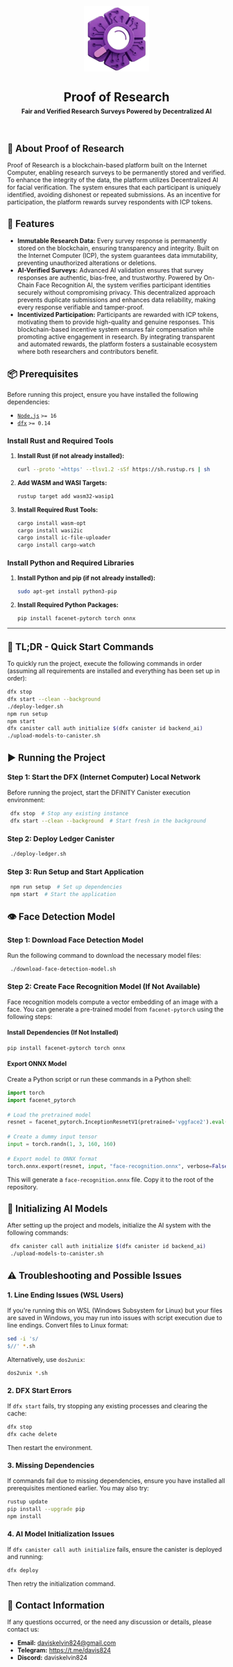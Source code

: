 <p align="center">
   <a href="https://github.com/gavindloka/PoR" target="_blank" rel="noopener noreferer">
      <img width="150" src="./src/assets/logo-no-background.png" alt="Proof of Research Logo">
   </a>
</p>
<h1 style="border-bottom: none; margin-bottom: 0" align="center">Proof of Research</h1>
<h4 style="margin-top: 0.4rem; " align="center">Fair and Verified Research Surveys Powered by Decentralized AI</h4>

<br>

## 📖 About Proof of Research

Proof of Research is a blockchain-based platform built on the Internet Computer, enabling research surveys to be permanently stored and verified. To enhance the integrity of the data, the platform utilizes Decentralized AI for facial verification. The system ensures that each participant is uniquely identified, avoiding dishonest or repeated submissions. As an incentive for participation, the platform rewards survey respondents with ICP tokens.

## 📌 Features

- **Immutable Research Data:** Every survey response is permanently stored on the blockchain, ensuring transparency and integrity. Built on the Internet Computer (ICP), the system guarantees data immutability, preventing unauthorized alterations or deletions.
- **AI-Verified Surveys:** Advanced AI validation ensures that survey responses are authentic, bias-free, and trustworthy. Powered by On-Chain Face Recognition AI, the system verifies participant identities securely without compromising privacy. This decentralized approach prevents duplicate submissions and enhances data reliability, making every response verifiable and tamper-proof.
- **Incentivized Participation:** Participants are rewarded with ICP tokens, motivating them to provide high-quality and genuine responses. This blockchain-based incentive system ensures fair compensation while promoting active engagement in research. By integrating transparent and automated rewards, the platform fosters a sustainable ecosystem where both researchers and contributors benefit.
<!--

# 🛠️ Project Setup Guide

This document provides detailed instructions on setting up, running, and troubleshooting the project. -->

## 📦 Prerequisites

Before running this project, ensure you have installed the following dependencies:

- [`Node.js`](https://nodejs.org/en/) `>= 16`
- [`dfx`](https://internetcomputer.org/docs/current/developer-docs/build/install-upgrade-remove) `>= 0.14`

### Install Rust and Required Tools

1. **Install Rust (if not already installed):**
   ```sh
   curl --proto '=https' --tlsv1.2 -sSf https://sh.rustup.rs | sh
   ```
2. **Add WASM and WASI Targets:**
   ```sh
   rustup target add wasm32-wasip1
   ```
3. **Install Required Rust Tools:**
   ```sh
   cargo install wasm-opt
   cargo install wasi2ic
   cargo install ic-file-uploader
   cargo install cargo-watch
   ```

### Install Python and Required Libraries

1. **Install Python and pip (if not already installed):**
   ```sh
   sudo apt-get install python3-pip
   ```
2. **Install Required Python Packages:**
   ```sh
   pip install facenet-pytorch torch onnx
   ```

---

## 🚀 TL;DR - Quick Start Commands

To quickly run the project, execute the following commands in order (assuming all requirements are installed and everything has been set up in order):

```sh
dfx stop
dfx start --clean --background
./deploy-ledger.sh
npm run setup
npm start
dfx canister call auth initialize $(dfx canister id backend_ai)
./upload-models-to-canister.sh
```

## ▶️ Running the Project

### Step 1: Start the DFX (Internet Computer) Local Network

Before running the project, start the DFINITY Canister execution environment:

```sh
 dfx stop  # Stop any existing instance
 dfx start --clean --background  # Start fresh in the background
```

### Step 2: Deploy Ledger Canister

```sh
 ./deploy-ledger.sh
```

### Step 3: Run Setup and Start Application

```sh
 npm run setup  # Set up dependencies
 npm start  # Start the application
```

## 👁️ Face Detection Model

### Step 1: Download Face Detection Model

Run the following command to download the necessary model files:

```sh
 ./download-face-detection-model.sh
```

### Step 2: Create Face Recognition Model (If Not Available)

Face recognition models compute a vector embedding of an image with a face. You can generate a pre-trained model from `facenet-pytorch` using the following steps:

#### Install Dependencies (If Not Installed)

```sh
pip install facenet-pytorch torch onnx
```

#### Export ONNX Model

Create a Python script or run these commands in a Python shell:

```python
import torch
import facenet_pytorch

# Load the pretrained model
resnet = facenet_pytorch.InceptionResnetV1(pretrained='vggface2').eval()

# Create a dummy input tensor
input = torch.randn(1, 3, 160, 160)

# Export model to ONNX format
torch.onnx.export(resnet, input, "face-recognition.onnx", verbose=False, opset_version=11)
```

This will generate a `face-recognition.onnx` file. Copy it to the root of the repository.

## 🤖 Initializing AI Models

After setting up the project and models, initialize the AI system with the following commands:

```sh
 dfx canister call auth initialize $(dfx canister id backend_ai)
 ./upload-models-to-canister.sh
```

## ⚠️ Troubleshooting and Possible Issues

### 1. Line Ending Issues (WSL Users)

If you're running this on WSL (Windows Subsystem for Linux) but your files are saved in Windows, you may run into issues with script execution due to line endings. Convert files to Linux format:

```sh
sed -i 's/
$//' *.sh
```

Alternatively, use `dos2unix`:

```sh
dos2unix *.sh
```

### 2. DFX Start Errors

If `dfx start` fails, try stopping any existing processes and clearing the cache:

```sh
dfx stop
dfx cache delete
```

Then restart the environment.

### 3. Missing Dependencies

If commands fail due to missing dependencies, ensure you have installed all prerequisites mentioned earlier. You may also try:

```sh
rustup update
pip install --upgrade pip
npm install
```

### 4. AI Model Initialization Issues

If `dfx canister call auth initialize` fails, ensure the canister is deployed and running:

```sh
dfx deploy
```

Then retry the initialization command.

## 💬 Contact Information

If any questions occurred, or the need any discussion or details, please contact us:

- **Email:** daviskelvin824@gmail.com
- **Telegram:** https://t.me/davis824
- **Discord:** daviskelvin824
